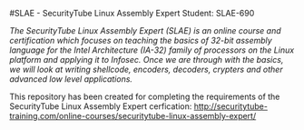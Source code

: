 #SLAE - SecurityTube Linux Assembly Expert
Student: SLAE-690

*The SecurityTube Linux Assembly Expert (SLAE) is an online course and certification which focuses on teaching the basics of 32-bit assembly language for the Intel Architecture (IA-32) family of processors on the Linux platform and applying it to Infosec. Once we are through with the basics, we will look at writing shellcode, encoders, decoders, crypters and other advanced low level applications.*

This repository has been created for completing the requirements of the SecurityTube Linux Assembly Expert cerfication: http://securitytube-training.com/online-courses/securitytube-linux-assembly-expert/
